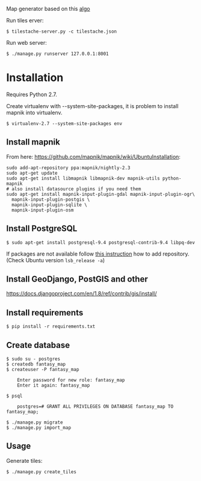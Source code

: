 Map generator based on this [algo](http://www-cs-students.stanford.edu/~amitp/game-programming/polygon-map-generation/)

Run tiles erver:

    $ tilestache-server.py -c tilestache.json

Run web server:

    $ ./manage.py runserver 127.0.0.1:8001

# Installation

Requires Python 2.7.

Create virtualenv with --system-site-packages, it is problem to install mapnik into virtualenv.

    $ virtualenv-2.7 --system-site-packages env

## Install mapnik

From here: https://github.com/mapnik/mapnik/wiki/UbuntuInstallation:

    sudo add-apt-repository ppa:mapnik/nightly-2.3
    sudo apt-get update
    sudo apt-get install libmapnik libmapnik-dev mapnik-utils python-mapnik
    # also install datasource plugins if you need them
    sudo apt-get install mapnik-input-plugin-gdal mapnik-input-plugin-ogr\
      mapnik-input-plugin-postgis \
      mapnik-input-plugin-sqlite \
      mapnik-input-plugin-osm

## Install PostgreSQL

    $ sudo apt-get install postgresql-9.4 postgresql-contrib-9.4 libpq-dev

If packages are not available follow [this instruction](<http://www.postgresql.org/download/linux/ubuntu/>)
how to add repository. (Check Ubuntu version ``lsb_release -a``)

## Install GeoDjango, PostGIS and other

https://docs.djangoproject.com/en/1.8/ref/contrib/gis/install/

## Install requirements

    $ pip install -r requirements.txt

## Create database

    $ sudo su - postgres
    $ createdb fantasy_map
    $ createuser -P fantasy_map

        Enter password for new role: fantasy_map
        Enter it again: fantasy_map

    $ psql

        postgres=# GRANT ALL PRIVILEGES ON DATABASE fantasy_map TO fantasy_map;

    $ ./manage.py migrate
    $ ./manage.py import_map

## Usage

Generate tiles:

    $ ./manage.py create_tiles
